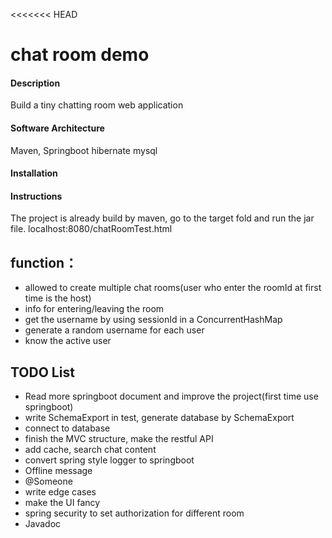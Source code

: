 <<<<<<< HEAD
# chat room demo

#### Description
Build a tiny chatting room web application

#### Software Architecture
Maven, Springboot hibernate mysql

#### Installation

#### Instructions
The project is already build by maven, go to the target fold and run the jar file.
localhost:8080/chatRoomTest.html

## function：
* allowed to create multiple chat rooms(user who enter the roomId at first time is the host)
* info for entering/leaving the room
* get the username by using sessionId in a ConcurrentHashMap
* generate a random username for each user
* know the active user

## TODO List
* Read more springboot document and improve the project(first time use springboot)
* write SchemaExport in test, generate database by SchemaExport
* connect to database
* finish the MVC structure, make the restful API
* add cache, search chat content
* convert spring style logger to springboot 
* Offline message
* @Someone
* write edge cases
* make the UI fancy
* spring security to set authorization for different room
* Javadoc